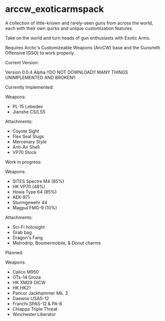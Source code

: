 # arccw_exoticarmspack
A collection of little-known and rarely-seen guns from across the world, each with their own quirks and unique customization features. 

Take on the world and turn heads of gun enthusiasts with Exotic Arms.

Requires Arctic's Customizeable Weapons (ArcCW) base and the Gunsmith Offensive (GSO) to work properly.

Current Version:

Version 0.0.4 Alpha
!!DO NOT DOWNLOAD!! MANY THINGS UNIMPLEMENTED AND BROKEN!!

Currently Implemented:

Weapons:

- PL-15 Lebedev
- Jianshe CS/LS5

Attachments:

- Coyote Sight 
- Flex Seal Slugs
- Mercenary Style
- Anti-Air Shell
- VP70 Stock

Work in progress:

Weapons:

- SITES Spectre M4 (85%)
- HK VP70 (48%)
- Howa Type 64 (85%)
- AEK-971
- Sturmgewehr 44
- Magpul FMG-9 (10%)

Attachments:

- Sci-Fi holosight
- Grab bag
- Dragon's Fang
- Metrodrip, Boomermobile, & Donut charms

Planned:

Weapons:

- Calico M950
- OTs-14 Groza
- HK XM29 OICW
- HK HK21
- Pancor Jackhammer Mk. 3
- Daewoo USAS-12
- Franchi SPAS-12 & PA-8
- Chiappa Triple Threat
- Winchester Liberator
